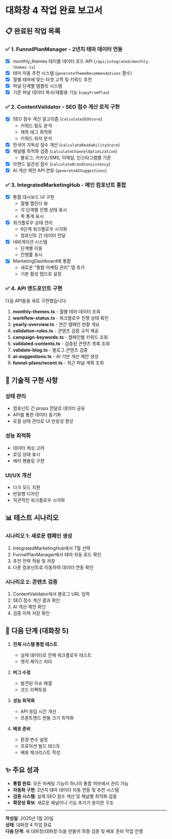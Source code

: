 # 대화창 4 작업 완료 보고서

## 📋 완료된 작업 목록

### ✅ 1. FunnelPlanManager - 2년치 테마 데이터 연동
- [x] monthly_themes 테이블 데이터 로드 API (`/api/integrated/monthly-themes.ts`)
- [x] 테마 자동 추천 시스템 (`generateThemeRecommendations` 함수)
- [x] 월별 테마에 맞는 타겟 고객 및 키워드 추천
- [x] 퍼널 단계별 템플릿 시스템
- [x] 기존 퍼널 데이터 복사/재활용 기능 (`copyFromPlan`)

### ✅ 2. ContentValidator - SEO 점수 계산 로직 구현
- [x] SEO 점수 계산 알고리즘 (`calculateSEOScore`)
  - 키워드 밀도 분석
  - 제목 태그 최적화
  - 키워드 위치 분석
- [x] 한국어 가독성 점수 계산 (`calculateReadabilityScore`)
- [x] 채널별 최적화 검증 (`calculateChannelOptimization`)
  - 블로그, 카카오/SMS, 이메일, 인스타그램별 기준
- [x] 브랜드 일관성 점수 (`calculateBrandConsistency`)
- [x] AI 개선 제안 API 연동 (`generateAISuggestions`)

### ✅ 3. IntegratedMarketingHub - 메인 컴포넌트 통합
- [x] 통합 대시보드 UI 구현
  - 월별 캘린더 뷰
  - 각 단계별 진행 상태 표시
  - 퀵 통계 표시
- [x] 워크플로우 상태 관리
  - 6단계 워크플로우 시각화
  - 컴포넌트 간 데이터 전달
- [x] 네비게이션 시스템
  - 단계별 이동
  - 진행률 표시
- [x] MarketingDashboard에 통합
  - 새로운 "통합 마케팅 관리" 탭 추가
  - 기본 활성 탭으로 설정

### ✅ 4. API 엔드포인트 구현
다음 API들을 새로 구현했습니다:

1. **monthly-themes.ts** - 월별 테마 데이터 조회
2. **workflow-status.ts** - 워크플로우 진행 상태 확인
3. **yearly-overview.ts** - 연간 캠페인 현황 개요
4. **validation-rules.ts** - 콘텐츠 검증 규칙 제공
5. **campaign-keywords.ts** - 캠페인별 키워드 조회
6. **validated-contents.ts** - 검증된 콘텐츠 목록 조회
7. **validate-blog.ts** - 블로그 콘텐츠 검증
8. **ai-suggestions.ts** - AI 기반 개선 제안 생성
9. **funnel-plans/recent.ts** - 최근 퍼널 계획 조회

## 🔧 기술적 구현 사항

### 상태 관리
- 컴포넌트 간 props 전달로 데이터 공유
- API를 통한 데이터 동기화
- 로컬 상태 관리로 UI 반응성 향상

### 성능 최적화
- 데이터 캐싱 고려
- 로딩 상태 표시
- 에러 핸들링 구현

### UI/UX 개선
- 다크 모드 지원
- 반응형 디자인
- 직관적인 워크플로우 시각화

## 📊 테스트 시나리오

### 시나리오 1: 새로운 캠페인 생성
1. IntegratedMarketingHub에서 7월 선택
2. FunnelPlanManager에서 테마 자동 로드 확인
3. 추천 전략 적용 및 저장
4. 다른 컴포넌트로 이동하여 데이터 연동 확인

### 시나리오 2: 콘텐츠 검증
1. ContentValidator에서 블로그 URL 입력
2. SEO 점수 계산 결과 확인
3. AI 개선 제안 확인
4. 검증 이력 저장 확인

## 🎯 다음 단계 (대화창 5)

1. **전체 시스템 통합 테스트**
   - 실제 데이터로 전체 워크플로우 테스트
   - 엣지 케이스 처리

2. **버그 수정**
   - 발견된 이슈 해결
   - 코드 리팩토링

3. **성능 최적화**
   - API 응답 시간 개선
   - 프론트엔드 번들 크기 최적화

4. **배포 준비**
   - 환경 변수 설정
   - 프로덕션 빌드 테스트
   - 배포 체크리스트 작성

## ✨ 주요 성과

- **통합 완료**: 모든 마케팅 기능이 하나의 통합 허브에서 관리 가능
- **자동화 구현**: 2년치 테마 데이터 자동 연동 및 추천 시스템
- **검증 시스템**: 실제 SEO 점수 계산 및 채널별 최적화 검증
- **확장성 확보**: 새로운 채널이나 기능 추가가 용이한 구조

---

**작성일**: 2025년 1월 20일  
**상태**: 대화창 4 작업 완료  
**다음 단계**: 새 대화창(대화창 5)을 만들어 최종 검증 및 배포 준비 작업 진행